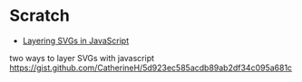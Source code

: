 # Scratch

- [Layering SVGs in JavaScript](https://medium.com/front-end-weekly/layering-svgs-in-javascript-72c8cc7ba98d)

two ways to layer SVGs with javascript
https://gist.github.com/CatherineH/5d923ec585acdb89ab2df34c095a681c